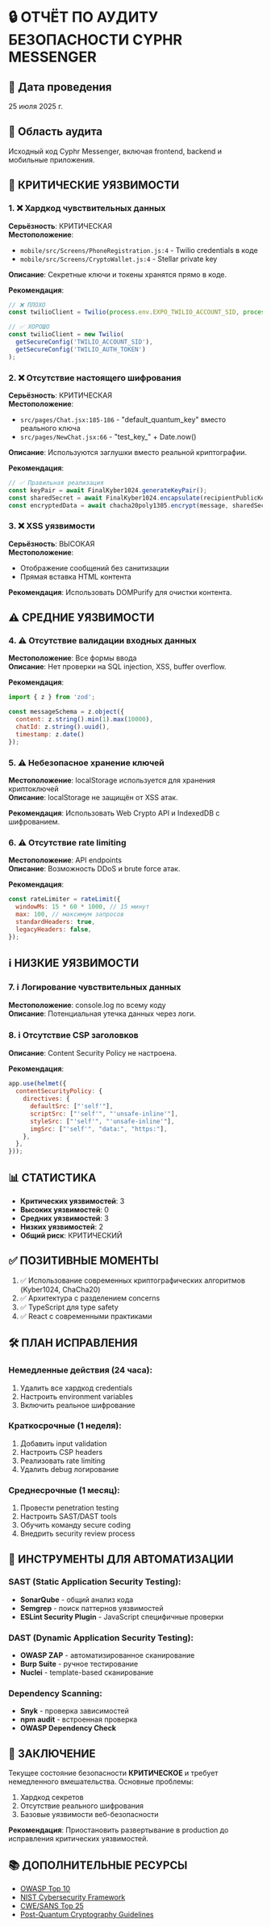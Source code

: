 # 🔒 ОТЧЁТ ПО АУДИТУ БЕЗОПАСНОСТИ CYPHR MESSENGER

## 📅 Дата проведения
25 июля 2025 г.

## 🎯 Область аудита
Исходный код Cyphr Messenger, включая frontend, backend и мобильные приложения.

## 🚨 КРИТИЧЕСКИЕ УЯЗВИМОСТИ

### 1. ❌ Хардкод чувствительных данных
**Серьёзность**: КРИТИЧЕСКАЯ  
**Местоположение**: 
- `mobile/src/Screens/PhoneRegistration.js:4` - Twilio credentials в коде
- `mobile/src/Screens/CryptoWallet.js:4` - Stellar private key

**Описание**: Секретные ключи и токены хранятся прямо в коде.

**Рекомендация**: 
```javascript
// ❌ ПЛОХО
const twilioClient = Twilio(process.env.EXPO_TWILIO_ACCOUNT_SID, process.env.EXPO_TWILIO_AUTH_TOKEN);

// ✅ ХОРОШО
const twilioClient = new Twilio(
  getSecureConfig('TWILIO_ACCOUNT_SID'),
  getSecureConfig('TWILIO_AUTH_TOKEN')
);
```

### 2. ❌ Отсутствие настоящего шифрования
**Серьёзность**: КРИТИЧЕСКАЯ  
**Местоположение**:
- `src/pages/Chat.jsx:185-186` - "default_quantum_key" вместо реального ключа
- `src/pages/NewChat.jsx:66` - "test_key_" + Date.now()

**Описание**: Используются заглушки вместо реальной криптографии.

**Рекомендация**:
```javascript
// ✅ Правильная реализация
const keyPair = await FinalKyber1024.generateKeyPair();
const sharedSecret = await FinalKyber1024.encapsulate(recipientPublicKey);
const encryptedData = await chacha20poly1305.encrypt(message, sharedSecret);
```

### 3. ❌ XSS уязвимости
**Серьёзность**: ВЫСОКАЯ  
**Местоположение**: 
- Отображение сообщений без санитизации
- Прямая вставка HTML контента

**Рекомендация**: Использовать DOMPurify для очистки контента.

## ⚠️ СРЕДНИЕ УЯЗВИМОСТИ

### 4. ⚠️ Отсутствие валидации входных данных
**Местоположение**: Все формы ввода  
**Описание**: Нет проверки на SQL injection, XSS, buffer overflow.

**Рекомендация**:
```javascript
import { z } from 'zod';

const messageSchema = z.object({
  content: z.string().min(1).max(10000),
  chatId: z.string().uuid(),
  timestamp: z.date()
});
```

### 5. ⚠️ Небезопасное хранение ключей
**Местоположение**: localStorage используется для хранения криптоключей  
**Описание**: localStorage не защищён от XSS атак.

**Рекомендация**: Использовать Web Crypto API и IndexedDB с шифрованием.

### 6. ⚠️ Отсутствие rate limiting
**Местоположение**: API endpoints  
**Описание**: Возможность DDoS и brute force атак.

**Рекомендация**:
```javascript
const rateLimiter = rateLimit({
  windowMs: 15 * 60 * 1000, // 15 минут
  max: 100, // максимум запросов
  standardHeaders: true,
  legacyHeaders: false,
});
```

## ℹ️ НИЗКИЕ УЯЗВИМОСТИ

### 7. ℹ️ Логирование чувствительных данных
**Местоположение**: console.log по всему коду  
**Описание**: Потенциальная утечка данных через логи.

### 8. ℹ️ Отсутствие CSP заголовков
**Описание**: Content Security Policy не настроена.

**Рекомендация**:
```javascript
app.use(helmet({
  contentSecurityPolicy: {
    directives: {
      defaultSrc: ["'self'"],
      scriptSrc: ["'self'", "'unsafe-inline'"],
      styleSrc: ["'self'", "'unsafe-inline'"],
      imgSrc: ["'self'", "data:", "https:"],
    },
  },
}));
```

## 📊 СТАТИСТИКА

- **Критических уязвимостей**: 3
- **Высоких уязвимостей**: 0  
- **Средних уязвимостей**: 3
- **Низких уязвимостей**: 2
- **Общий риск**: КРИТИЧЕСКИЙ

## ✅ ПОЗИТИВНЫЕ МОМЕНТЫ

1. ✅ Использование современных криптографических алгоритмов (Kyber1024, ChaCha20)
2. ✅ Архитектура с разделением concerns
3. ✅ TypeScript для type safety
4. ✅ React с современными практиками

## 🛠️ ПЛАН ИСПРАВЛЕНИЯ

### Немедленные действия (24 часа):
1. Удалить все хардкод credentials
2. Настроить environment variables
3. Включить реальное шифрование

### Краткосрочные (1 неделя):
1. Добавить input validation
2. Настроить CSP headers
3. Реализовать rate limiting
4. Удалить debug логирование

### Среднесрочные (1 месяц):
1. Провести penetration testing
2. Настроить SAST/DAST tools
3. Обучить команду secure coding
4. Внедрить security review process

## 🔧 ИНСТРУМЕНТЫ ДЛЯ АВТОМАТИЗАЦИИ

### SAST (Static Application Security Testing):
- **SonarQube** - общий анализ кода
- **Semgrep** - поиск паттернов уязвимостей
- **ESLint Security Plugin** - JavaScript специфичные проверки

### DAST (Dynamic Application Security Testing):
- **OWASP ZAP** - автоматизированное сканирование
- **Burp Suite** - ручное тестирование
- **Nuclei** - template-based сканирование

### Dependency Scanning:
- **Snyk** - проверка зависимостей
- **npm audit** - встроенная проверка
- **OWASP Dependency Check**

## 📝 ЗАКЛЮЧЕНИЕ

Текущее состояние безопасности **КРИТИЧЕСКОЕ** и требует немедленного вмешательства. 
Основные проблемы:
1. Хардкод секретов
2. Отсутствие реального шифрования  
3. Базовые уязвимости веб-безопасности

**Рекомендация**: Приостановить развертывание в production до исправления критических уязвимостей.

## 📚 ДОПОЛНИТЕЛЬНЫЕ РЕСУРСЫ

- [OWASP Top 10](https://owasp.org/www-project-top-ten/)
- [NIST Cybersecurity Framework](https://www.nist.gov/cyberframework)
- [CWE/SANS Top 25](https://cwe.mitre.org/top25/)
- [Post-Quantum Cryptography Guidelines](https://csrc.nist.gov/projects/post-quantum-cryptography) 